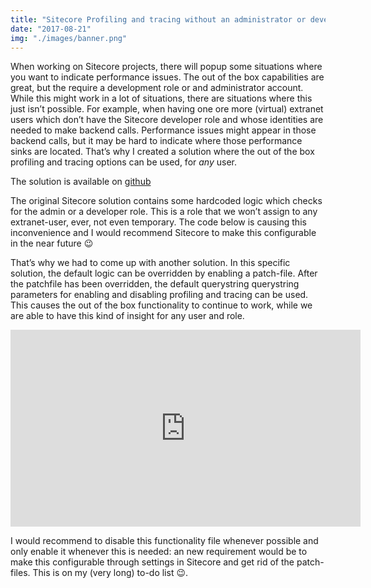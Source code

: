 ```yaml
---
title: "Sitecore Profiling and tracing without an administrator or developer role"
date: "2017-08-21"
img: "./images/banner.png"
---
```


When working on Sitecore projects, there will popup some situations where you want to indicate performance issues. The out of the box capabilities are great, but the require a development role or and administrator account. While this might work in a lot of situations, there are situations where this just isn’t possible. For example, when having one ore more (virtual) extranet users which don’t have the Sitecore developer role and whose identities are needed to make backend calls. Performance issues might appear in those backend calls, but it may be hard to indicate where those performance sinks are located. That’s why I created a solution where the out of the box profiling and tracing options can be used, for _any_ user.

The solution is available on [github](https://github.com/BasLijten/Sitecore.AnonymousProfiler)

The original Sitecore solution contains some hardcoded logic which checks for the admin or a developer role. This is a role that we won’t assign to any extranet-user, ever, not even temporary. The code below is causing this inconvenience and I would recommend Sitecore to make this configurable in the near future 😉

<script src="https://gist.github.com/BasLijten/6b45c1f0426735645329c65eb280defc.js"></script>

That’s why we had to come up with another solution. In this specific solution, the default logic can be overridden by enabling a patch-file. After the patchfile has been overridden, the default querystring querystring parameters for enabling and disabling profiling and tracing can be used. This causes the out of the box functionality to continue to work, while we are able to have this kind of insight for any user and role.

<iframe src="https://www.youtube.com/embed/aHNEMVQUK_4" width="560" height="315" frameborder="0" allowfullscreen="allowfullscreen"></iframe>

I would recommend to disable this functionality file whenever possible and only enable it whenever this is needed: an new requirement would be to make this configurable through settings in Sitecore and get rid of the patch-files. This is on my (very long) to-do list 😉.
